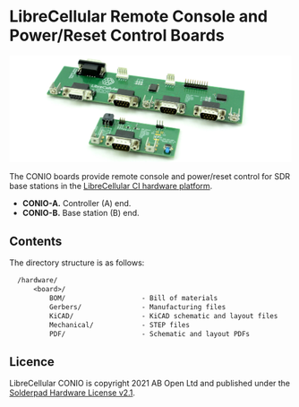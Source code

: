 # LibreCellular Remote Console and Power/Reset Control Boards

![LimeRFE board](/images/conio-boards_1280w.jpg)

The CONIO boards provide remote console and power/reset control for SDR base
stations in the [LibreCellular CI hardware platform][1]. 

* **CONIO-A.** Controller (A) end.
* **CONIO-B.** Base station (B) end.

## Contents

The directory structure is as follows:

      /hardware/
          <board>/
              BOM/                   - Bill of materials
              Gerbers/               - Manufacturing files
              KiCAD/                 - KiCAD schematic and layout files
              Mechanical/            - STEP files
              PDF/                   - Schematic and layout PDFs

## Licence

LibreCellular CONIO is copyright 2021 AB Open Ltd and published under the
[Solderpad Hardware License v2.1][2]. 

[1]: https://librecellular.org/developer/ci_hardware.html
[2]: https://solderpad.org/licenses/SHL-2.1/
